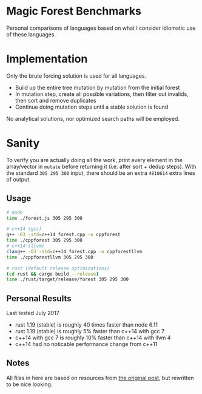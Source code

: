 # Magic Forest Benchmarks
Personal comparisons of languages based on what I consider idiomatic use of these languages.

# Implementation
Only the brute forcing solution is used for all languages.

- Build up the entire tree mutation by mutation from the initial forest
- In mutation step, create all possible variations, then filter out invalids, then sort and remove duplicates
- Continue doing mutation steps until a stable solution is found

No analytical solutions, nor optimized search paths will be employed.

# Sanity
To verify you are actually doing all the work, print every element in the array/vector in `mutate` before returning it (i.e. after sort + dedup steps). With the standard `305 295 300` input, there should be an extra `4810614` extra lines of output.

## Usage

```bash
# node
time ./forest.js 305 295 300

# c++14 (gcc)
g++ -O3 -std=c++14 forest.cpp -o cppforest
time ./cppforest 305 295 300
# c++14 (llvm)
clang++ -O3 -std=c++14 forest.cpp -o cppforestllvm
time ./cppforestllvm 305 295 300

# rust (default release optimizations)
(cd rust && cargo build --release)
time ./rust/target/release/forest 305 295 300
```

## Personal Results
Last tested July 2017

- rust 1.19 (stable) is roughly 40 times faster than node 6.11
- rust 1.19 (stable) is roughly 5% faster than c++14 with gcc 7
- c++14 with gcc 7 is roughly 10% faster than c++14 with llvm 4
- c++14 had no noticable performance change from c++11

## Notes
All files in here are based on resources from [the original post](http://unriskinsight.blogspot.co.uk/2014/06/fast-functional-goats-lions-and-wolves.html), but rewritten to be nice looking.
